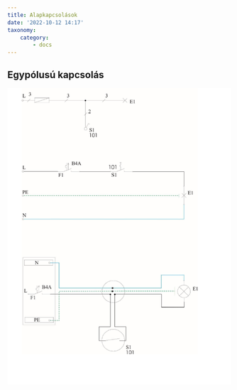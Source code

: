 ```yaml
---
title: Alapkapcsolások
date: '2022-10-12 14:17'
taxonomy:
    category:
        - docs
---
```


## Egypólusú kapcsolás
![egypolusu](egypolusu.png "egypolusu")
